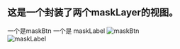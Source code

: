 ## 这是一个封装了两个maskLayer的视图。

一个是maskBtn 一个是 maskLabel
![maskBtn](https://github.com/RichardYM/YMMaskView/blob/1f8e839f3fa4ceea1b129fd61256dc2375a3211d/YMMaskView/maskBtn.gif?raw=true)  
![maskLabel](https://raw.githubusercontent.com/RichardYM/YMMaskView/1f8e839f3fa4ceea1b129fd61256dc2375a3211d/YMMaskView/masklabel.gif)  
